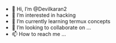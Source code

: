 - 👋 Hi, I’m @Devilkaran2
- 👀 I’m interested in hacking
- 🌱 I’m currently learning termux concepts
- 💞️ I’m looking to collaborate on ...
- 📫 How to reach me ...

<!---
Devilkaran2/Devilkaran2 is a ✨ special ✨ repository because its `README.md` (this file) appears on your GitHub profile.
You can click the Preview link to take a look at your changes.
--->
